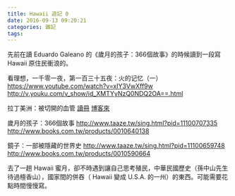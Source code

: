 ```yaml
---
title: Hawaii 遊記 0
date: 2016-09-13 09:20:21
categories: 雜記
tags:
---
```


先前在讀 Eduardo Galeano 的《歲月的孩子：366個故事》的時候讀到一段寫 Hawaii 原住民衝浪的。

看理想，一千零一夜，第一百三十五夜：火的记忆（一）
https://www.youtube.com/watch?v=xIY3VwXff9w
http://v.youku.com/v_show/id_XMTYyNzQ0NDQ2OA==.html

拉丁美洲：被切開的血管
[讀冊](http://www.taaze.tw/sing.html?pid=11100650522)
[博客來](http://www.books.com.tw/products/0010580832)

歲月的孩子：366個故事
http://www.taaze.tw/sing.html?pid=11100707335
http://www.books.com.tw/products/0010640138

鏡子：一部被隱藏的世界史
http://www.taaze.tw/sing.html?pid=11100659748
http://www.books.com.tw/products/0010590664

去了一趟 Hawaii 蜜月，卻不時遇到讓自己思考殖民，中華民國歷史（孫中山先生待過檀香山），國家間的併吞（ Hawaii 變成 U.S.A. 的一州）的東西。可能需要花點時間慢慢寫。
